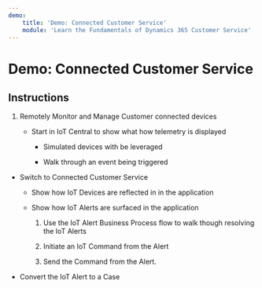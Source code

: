 ```yaml
---
demo:
    title: 'Demo: Connected Customer Service'
    module: 'Learn the Fundamentals of Dynamics 365 Customer Service'
---
```


# Demo: Connected Customer Service

## Instructions

1. Remotely Monitor and Manage Customer connected devices

	- Start in IoT Central to show what how telemetry is displayed

		- Simulated devices with be leveraged

		- Walk through an event being triggered

- Switch to Connected Customer Service 

	- Show how IoT Devices are reflected in in the application

	- Show how IoT Alerts are surfaced in the application

		1. Use the IoT Alert Business Process flow to walk though resolving the IoT Alerts

		2. Initiate an IoT Command from the Alert

		3. Send the Command from the Alert. 

- Convert the IoT Alert to a Case

